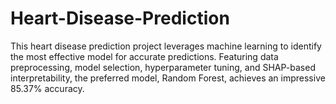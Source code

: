 # Heart-Disease-Prediction
This heart disease prediction project leverages machine learning to identify the most effective model for accurate predictions. Featuring data preprocessing, model selection, hyperparameter tuning, and SHAP-based interpretability, the preferred model, Random Forest, achieves an impressive 85.37% accuracy.
